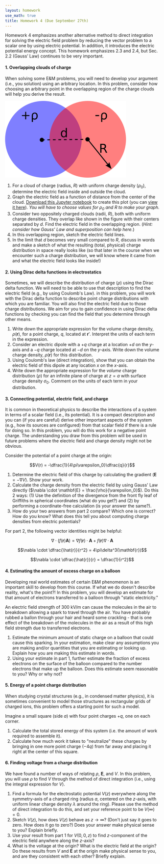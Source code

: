```yaml
---
layout: homework
use_math: true
title: Homework 4 (Due September 27th)
---
```


Homework 4 emphasizes another alternative method to direct integration for solving the electric field problem by reducing the vector problem to a scalar one by using electric potential. In addition, it introduces the electric potential energy concept. This homework emphasizes 2.3 and 2.4, but Sec. 2.2 (Gauss’ Law) continues to be very important.

#### 1. Overlapping clouds of charge

When solving some E&M problems, you will need to develop your argument (i.e., you solution) using an arbitrary location. In this problem, consider how choosing an arbitrary point in the overlapping region of the charge clouds will help you derive the result.

![Overlapping Clouds](./images/hw3/overlapping_clouds.png "Overlapping Clouds")


1. For a cloud of charge (radius, $R$) with uniform charge density ($\rho_0$), determine the electric field inside and outside the cloud.
2. Graph the electric field as a function of distance from the center of the cloud. [Download this Jupyter notebook](../jupyter/HW3-LinePlotting.ipynb) to create this plot (you can [view it here](https://github.com/dannycab/phy481msu_f2017/blob/master/jupyter/HW3-LinePlotting.ipynb)). *You will have to choose values for $\rho_0$ and $R$ to make your graph.*
3. Consider two oppositely charged clouds (radii, $R$), both with uniform charge densities. They overlap like shown in the figure with their centers separated by $d$. Find the electric field in the overlapping region. (*Hint: consider how Gauss' Law and superposition can help here.*)
4. In this overlapping region, sketch the electric field lines.
5. In the limit that $d$ becomes very small compared to $R$, discuss in words and make a sketch of what the resulting (total, physical) charge distribution in space really looks like (so that later in the course when we encounter such a charge distribution, we will know where it came from and what the electric field looks like inside!)

#### 2. Using Dirac delta functions in electrostatics

Sometimes, we will describe the distribution of charge ($\rho$) using the Dirac delta function. We will need to be able to use that description to find the electric field (e.g., by using Coulomb's Law). in this problem, you will work with the Dirac delta function to describe point charge distributions with which you are familiar. You will also find the electric field due to those charge distributions. We aim for you to gain confidence in using Dirac delta functions by checking you can find the field that you determine through other means.

1. Write down the appropriate expression for the volume charge density, $\rho(\mathbf{r})$, for a point charge, $q$, located at $\mathbf{r}'$. Interpret the units of each term in the expression.
2. Consider an electric dipole with a $+q$ charge at a location $+d$ on the $y$-axis and a $-q$ charge located at $-d$ on the $y$-axis. Write down the volume charge density, $\rho(\mathbf{r})$ for this distribution.
3. Using Coulomb's law (direct integration), show that you can obtain the electric field of this dipole at any location $x$ on the $x$-axis.
4. Write down the appropriate expression for the *volume* charge distribution ($\rho$) for an infinite plane of charge at $z = a$ with surface charge density $\sigma_0$. Comment on the units of each term in your distribution.


#### 3. Connecting potential, electric field, and charge

It is common in theoretical physics to describe the interactions of a system in terms of a scalar field (i.e., its potential). It is a compact description and you can (if you are careful) derive other important aspects of the system (e.g., how its sources are configured) from that scalar field if there is a rule for doing so. In this problem, you will do this work for a negative point charge. The understanding you draw from this problem will be used in future problems where the electric field and charge density might not be obvious.

Consider the potential of a point charge at the origin:

$$V(r) = -\dfrac{1}{4\pi\varepsilon_0}\dfrac{q}{r}$$

1. Determine the electric field of this charge by calculating the gradient ($\mathbf{E} = -\nabla V$). Show your work.
2. Calculate the charge density from the electric field by using Gauss' Law directly ($\nabla \cdot \mathbf{E} = \frac{\rho}{\varepsilon_0}$). Do this 2 ways: (1) Use the definition of the divergence from the front fly leaf of Griffiths in spherical coordinates (what do you get?) and (2) by performing a coordinate-free calculation (is your answer the same?).
3. How do your two answers from part 2 compare? Which one is correct? How do you know? What does this tell you about computing charge densities from electric potentials?

For part 2, the following vector identities might be helpful:

$$\nabla \cdot \left(f(\mathbf{r}) \mathbf{A}\right) = \nabla f(\mathbf{r}) \cdot \mathbf{A} + f(\mathbf{r}) \nabla \cdot \mathbf{A}$$

$$\nabla \cdot \dfrac{\hat{r}}{r^2} = 4\pi\delta^3(\mathbf{r})$$

$$\nabla \cdot \dfrac{\hat{r}}{r} = \dfrac{1}{r^2}$$

#### 4. Estimating the amount of excess charge on a balloon

Developing real world estimates of certain E&M phenomenon is an important skill to develop from this course. If what we do doesn't describe reality, what's the point?! In this problem, you will develop an estimate for that amount of electrons transferred to a balloon through "static electricity."

An electric field strength of 300 kV/m can cause the molecules in the air to breakdown allowing a spark to travel through the air. You have probably rubbed a ballon through your hair and heard some crackling - that is one effect of the breakdown of the molecules in the air as a result of this high field strength due to transferred electrons.

1. Estimate the minimum amount of static charge on a balloon that could cause this sparking. In your estimation, make clear any assumptions you are making and/or quantities that you are estimating or looking up. Explain how you are making this estimate in words.
2. Using your estimate in part 1, further estimate the fraction of excess electrons on the surface of the balloon compared to the number electrons that make up the balloon. Does this estimate seem reasonable to you? Why or why not?

#### 5. Energy of a point charge distribution

When studying crystal structures (e.g., in condensed matter physics), it is sometimes convenient to model those structures as rectangular grids of charged ions, this problem offers a starting point for such a model.

Imagine a small square (side $a$) with four point charges $+q$, one on each corner.

1. Calculate the total stored energy of this system (i.e. the amount of work required to assemble it).
2. Calculate how much work it takes to "neutralize" these charges by bringing in one more point charge ($-4q$) from far away and placing it right at the center of this square.

#### 6. Finding voltage from a charge distribution

We have found a number of ways of relating $\rho$, $\mathbf{E}$, and $V$. In this problem, you will use $\rho$ to find $V$ through the method of direct integration (i.e., using the integral expression for $V$).

1. Find a formula for the electrostatic potential $V(z)$ everywhere along the symmetry-axis of a charged ring (radius $a$, centered on the $z$-axis, with uniform linear charge density $\lambda$ around the ring).  Please use the method of direct integration to do this, and set your reference point to be $V(\infty)=0$.
2. Sketch $V(z)$, how does $V(z)$ behave as $z \rightarrow \infty$? (Don't just say it goes to zero. How does it go to zero?) Does your answer make physical sense to you? Explain briefly.
3. Use your result from part 1 for $V(0,0,z)$ to find $z$-component of the electric field anywhere along the $z$-axis?
4. What is the voltage at the origin? What is the electric field at the origin? Do these results from $V$ and $\mathbf{E}$ at the origin make physical sense to you, and are they consistent with each other? Briefly explain.
